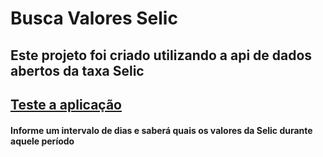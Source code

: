 # Busca Valores Selic
## Este projeto foi criado utilizando a api de dados abertos da taxa Selic
## [Teste a aplicação](https://busca-valores-selic.netlify.com/)

#### Informe um intervalo de dias e saberá quais os valores da Selic durante aquele período
